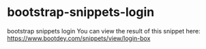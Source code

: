 # bootstrap-snippets-login
bootstrap snippets login
You can view the result of this snippet here: https://www.bootdey.com/snippets/view/login-box

<!DOCTYPE html>
<html lang="en">
<head>
    <meta charset="utf-8">
    <!--  This file has been downloaded from https://bootdey.com  -->
    <!--  All snippets are MIT license https://bootdey.com/license -->
    <title>Bootdey.com</title>
    <meta name="viewport" content="width=device-width, initial-scale=1">
    <script src="https://ajax.googleapis.com/ajax/libs/jquery/1.10.2/jquery.min.js"></script>
    <link href="http://netdna.bootstrapcdn.com/bootstrap/3.3.6/css/bootstrap.min.css" rel="stylesheet">
    <style type="text/css">
        body {
            margin-top: 20px;
        }
        
        .login-container {
            position: relative;
            margin: 10% auto;
            max-width: 340px;
        }
        
        .login-container .loginbox {
            position: relative;
            width: 340px !important;
            height: auto !important;
            padding: 0 0 20px 0;
            -webkit-box-shadow: 0 0 14px rgba(0, 0, 0, .1);
            -moz-box-shadow: 0 0 14px rgba(0, 0, 0, .1);
            box-shadow: 0 0 14px rgba(0, 0, 0, .1);
        }
        
        .bg-white {
            background-color: #fff !important;
        }
        
        .login-container .loginbox .loginbox-title {
            position: relative;
            text-align: center;
            width: 100%;
            height: 35px;
            padding-top: 10px;
            font-family: 'Lucida Sans', 'trebuchet MS', Arial, Helvetica;
            font-size: 20px;
            font-weight: normal;
            color: #444;
        }
        
        .login-container .loginbox .loginbox-social {
            padding: 0 10px 10px;
            text-align: center;
        }
        
        .login-container .loginbox .loginbox-social .social-title {
            font-size: 14px;
            font-weight: 500;
            color: #a9a9a9;
            margin-top: 10px;
        }
        
        .login-container .loginbox .loginbox-social .social-buttons {
            height: 80px;
            padding: 15px 35px;
            text-align: center;
        }
        
        .login-container .loginbox .loginbox-social .social-buttons .button-facebook {
            float: left;
            border: 2px solid #3b5998;
            color: #3b5998;
            border-radius: 50%;
            width: 50px;
            height: 50px;
            margin-right: 30px;
            background-color: #fff;
        }
        
        .login-container .loginbox .loginbox-social .social-buttons .button-twitter {
            float: left;
            border: 2px solid #29c1f6;
            color: #29c1f6;
            border-radius: 50%;
            width: 50px;
            height: 50px;
            margin-right: 30px;
            background-color: #fff;
        }
        
        .login-container .loginbox .loginbox-social .social-buttons .button-google {
            float: left;
            border: 2px solid #ef4f1d;
            color: #ef4f1d;
            border-radius: 50%;
            width: 50px;
            height: 50px;
            margin-right: 30px;
            background-color: #fff;
        }
        
        .login-container .loginbox .loginbox-social .social-buttons .button-facebook i {
            font-size: 26px;
            line-height: 50px;
        }
        
        .login-container .loginbox .loginbox-social .social-buttons .button-twitter i {
            font-size: 26px;
            line-height: 50px;
        }
        
        .login-container .loginbox .loginbox-social .social-buttons .button-google i {
            font-size: 26px;
            line-height: 50px;
        }
        
        .login-container .loginbox .loginbox-or {
            position: relative;
            text-align: center;
            height: 20px;
        }
        
        .login-container .loginbox .loginbox-or .or-line {
            position: absolute;
            height: 1px;
            top: 10px;
            left: 40px;
            right: 40px;
            background-color: #ccc;
        }
        
        .login-container .loginbox .loginbox-or .or {
            position: absolute;
            top: 0;
            -lh-property: 0;
            left: -webkit-calc(50% - 25px);
            left: -moz-calc(50% - 25px);
            left: calc(50% - 25px);
            width: 50px;
            height: 20px;
            background-color: #fff;
            color: #999;
            margin: 0 auto;
        }
        
        .login-container .loginbox .loginbox-textbox {
            padding: 10px 40px;
        }
        
        .login-container .loginbox .loginbox-textbox .form-control {
            -webkit-border-radius: 3px !important;
            -webkit-background-clip: padding-box !important;
            -moz-border-radius: 3px !important;
            -moz-background-clip: padding !important;
            border-radius: 3px !important;
            background-clip: padding-box !important;
        }
        
        .login-container .loginbox .loginbox-forgot {
            padding-left: 40px;
        }
        
        .login-container .loginbox .loginbox-forgot a {
            font-size: 11px;
            color: #666;
        }
        
        .login-container .loginbox .loginbox-submit {
            padding: 10px 40px;
        }
        
        .login-container .loginbox .loginbox-signup {
            text-align: center;
            padding-top: 10px;
        }
        
        .login-container .loginbox .loginbox-signup a {
            font-size: 13px;
            color: #666;
        }
        
        .login-container .logobox {
            width: 340px !important;
            height: 50px !important;
            padding: 5px;
            margin-top: 15px;
            -webkit-box-shadow: 0 0 14px rgba(0, 0, 0, .1);
            -moz-box-shadow: 0 0 14px rgba(0, 0, 0, .1);
            box-shadow: 0 0 14px rgba(0, 0, 0, .1);
            background-color: #fff;
            text-align: left;
        }
    </style>
</head>

<body>
    <link href="https://maxcdn.bootstrapcdn.com/font-awesome/4.3.0/css/font-awesome.min.css" rel="stylesheet">
    <div class="login-container animated fadeInDown bootstrap snippets">
        <div class="loginbox bg-white">
            <div class="loginbox-title">SIGN IN</div>
            <div class="loginbox-social">
                <div class="social-title ">Connect with Your Social Accounts</div>
                <div class="social-buttons">
                    <a href="" class="button-facebook">
                        <i class="social-icon fa fa-facebook"></i>
                    </a>
                    <a href="" class="button-twitter">
                        <i class="social-icon fa fa-twitter"></i>
                    </a>
                    <a href="" class="button-google">
                        <i class="social-icon fa fa-google-plus"></i>
                    </a>
                </div>
            </div>
            <div class="loginbox-or">
                <div class="or-line"></div>
                <div class="or">OR</div>
            </div>
            <div class="loginbox-textbox">
                <input type="text" class="form-control" placeholder="Email">
            </div>
            <div class="loginbox-textbox">
                <input type="text" class="form-control" placeholder="Password">
            </div>
            <div class="loginbox-forgot">
                <a href="">Forgot Password?</a>
            </div>
            <div class="loginbox-submit">
                <input type="button" class="btn btn-primary btn-block" value="Login">
            </div>
            <div class="loginbox-signup">
                <a href="#register.html">Sign Up With Email</a>
            </div>
        </div>
        <div class="logobox">
        </div>
    </div>

    <script src="http://netdna.bootstrapcdn.com/bootstrap/3.3.6/js/bootstrap.min.js"></script>
    <script type="text/javascript">
    </script>
</body>

</html>
